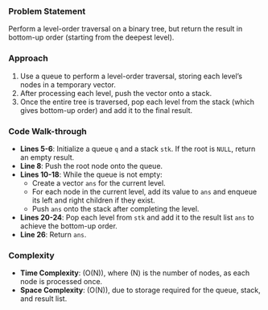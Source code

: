 ### Problem Statement
Perform a level-order traversal on a binary tree, but return the result in bottom-up order (starting from the deepest level).

### Approach
1. Use a queue to perform a level-order traversal, storing each level’s nodes in a temporary vector.
2. After processing each level, push the vector onto a stack.
3. Once the entire tree is traversed, pop each level from the stack (which gives bottom-up order) and add it to the final result.

### Code Walk-through
- **Lines 5-6**: Initialize a queue `q` and a stack `stk`. If the root is `NULL`, return an empty result.
- **Line 8**: Push the root node onto the queue.
- **Lines 10-18**: While the queue is not empty:
  - Create a vector `ans` for the current level.
  - For each node in the current level, add its value to `ans` and enqueue its left and right children if they exist.
  - Push `ans` onto the stack after completing the level.
- **Lines 20-24**: Pop each level from `stk` and add it to the result list `ans` to achieve the bottom-up order.
- **Line 26**: Return `ans`.

### Complexity
- **Time Complexity**: \(O(N)\), where \(N\) is the number of nodes, as each node is processed once.
- **Space Complexity**: \(O(N)\), due to storage required for the queue, stack, and result list.
